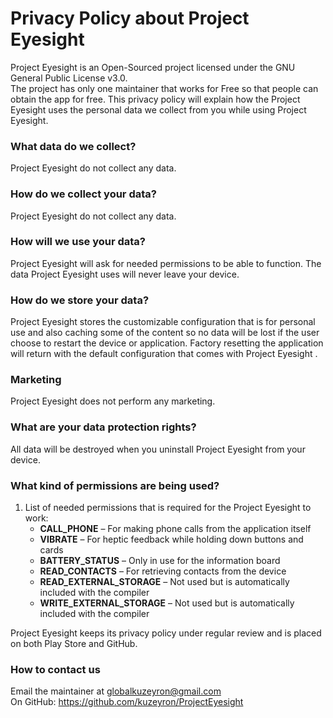 # Privacy Policy about Project Eyesight

Project Eyesight is an Open-Sourced project licensed under the GNU General Public License v3.0.  
The project has only one maintainer that works for Free so that people can obtain the app for free. This privacy policy will explain how the Project Eyesight uses the personal data we collect from you while using Project Eyesight.  

### What data do we collect?
Project Eyesight do not collect any data.  

### How do we collect your data?
Project Eyesight do not collect any data.  

### How will we use your data?
Project Eyesight will ask for needed permissions to be able to function. The data Project Eyesight uses will never leave your device.  

### How do we store your data?
Project Eyesight stores the customizable configuration that is for personal use and also caching some of the content so no data will be lost if the user choose to restart the device or application. Factory resetting the application will return with the default configuration that comes with Project Eyesight  .

### Marketing
Project Eyesight does not perform any marketing.  

### What are your data protection rights?
All data will be destroyed when you uninstall Project Eyesight from your device.  

### What kind of permissions are being used?
1. List of needed permissions that is required for the Project Eyesight to work:  
	- **CALL_PHONE** – For making phone calls from the application itself  
	- **VIBRATE** – For heptic feedback while holding down buttons and cards  
	- **BATTERY_STATUS** – Only in use for the information board  
	- **READ_CONTACTS** – For retrieving contacts from the device  
	- **READ_EXTERNAL_STORAGE** – Not used but is automatically included with the compiler  
	- **WRITE_EXTERNAL_STORAGE** – Not used but is automatically included with the compiler  

Project Eyesight keeps its privacy policy under regular review and is placed on both Play Store and GitHub.  

### How to contact us
Email the maintainer at globalkuzeyron@gmail.com  
On GitHub: https://github.com/kuzeyron/ProjectEyesight